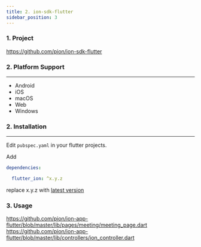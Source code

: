 ```yaml
---
title: 2. ion-sdk-flutter
sidebar_position: 3
---
```


### 1. Project

https://github.com/pion/ion-sdk-flutter

### 2. Platform Support
---

* Android
* iOS
* macOS
* Web
* Windows

### 2. Installation
---

Edit `pubspec.yaml` in your flutter projects.

Add

```yml
dependencies:

  flutter_ion: ^x.y.z
```
replace x.y.z with [latest version](https://github.com/pion/ion-sdk-flutter/releases)

### 3. Usage


https://github.com/pion/ion-app-flutter/blob/master/lib/pages/meeting/meeting_page.dart
https://github.com/pion/ion-app-flutter/blob/master/lib/controllers/ion_controller.dart


